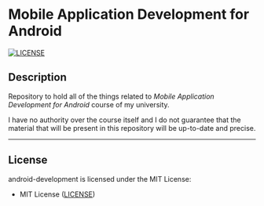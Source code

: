 # Mobile Application Development for Android

[![LICENSE](https://img.shields.io/badge/License-MIT-green.svg)](https://github.com/LukaParchukidze/android-development#License "Project's LICENSE section")

## Description

Repository to hold all of the things related to *Mobile Application Development for Android* course of my university.

I have no authority over the course itself and I do not guarantee that the material that will be present in this repository will be up-to-date and precise.

---

## License

android-development is licensed under the MIT License:

* MIT License ([LICENSE](https://github.com/LukaParchukidze/android-development/blob/master/LICENSE "Copy of the MIT license"))

